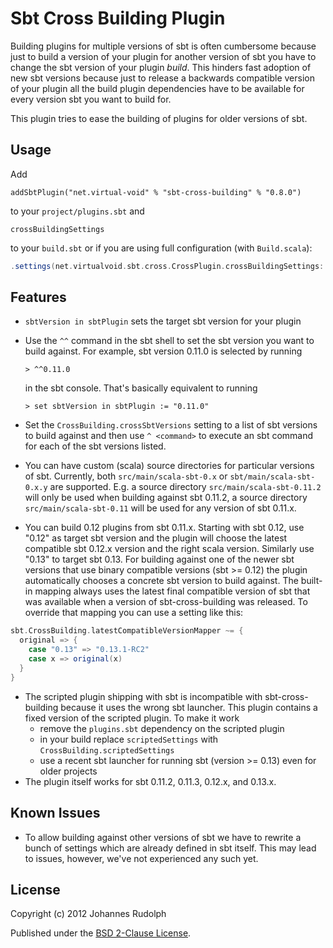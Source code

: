 # Sbt Cross Building Plugin

Building plugins for multiple versions of sbt is often cumbersome because just to build a version
of your plugin for another version of sbt you have to change the sbt version of your plugin _build_.
This hinders fast adoption of new sbt versions because just to release a backwards compatible version
of your plugin all the build plugin dependencies have to be available for every version sbt you want
to build for.

This plugin tries to ease the building of plugins for older versions of sbt.

## Usage

Add

    addSbtPlugin("net.virtual-void" % "sbt-cross-building" % "0.8.0")

to your ``project/plugins.sbt`` and

    crossBuildingSettings

to your ``build.sbt`` or if you are using full configuration (with `Build.scala`):

```scala
.settings(net.virtualvoid.sbt.cross.CrossPlugin.crossBuildingSettings: _*)
```

## Features

 * `sbtVersion in sbtPlugin` sets the target sbt version for your plugin
 * Use the `^^` command in the sbt shell to set the sbt version you want to build against.
   For example, sbt version 0.11.0 is selected by running

       > ^^0.11.0

   in the sbt console. That's basically equivalent to running

       > set sbtVersion in sbtPlugin := "0.11.0"

 * Set the `CrossBuilding.crossSbtVersions` setting to a list of sbt versions to build against and then use
   `^ <command>` to execute an sbt command for each of the sbt versions listed.
 * You can have custom (scala) source directories for particular versions of sbt. Currently, both
   `src/main/scala-sbt-0.x` or `sbt/main/scala-sbt-0.x.y` are supported. E.g. a source
   directory `src/main/scala-sbt-0.11.2` will only be used when building against sbt 0.11.2, a source
   directory `src/main/scala-sbt-0.11` will be used for any version of sbt 0.11.x.
 * You can build 0.12 plugins from sbt 0.11.x. Starting with sbt 0.12, use "0.12" as target sbt version and the
   plugin will choose the latest compatible sbt 0.12.x version and the right scala version. Similarly use "0.13" to
   target sbt 0.13. For building against one of the newer sbt versions that use binary compatible versions (sbt >= 0.12)
   the plugin automatically chooses a concrete sbt version to build against. The built-in mapping always uses the latest
   final compatible version of sbt that was available when a version of sbt-cross-building was released. To override that mapping
   you can use a setting like this:

```scala
sbt.CrossBuilding.latestCompatibleVersionMapper ~= {
  original => {
    case "0.13" => "0.13.1-RC2"
    case x => original(x)
  }
}
```
 * The scripted plugin shipping with sbt is incompatible with sbt-cross-building because
   it uses the wrong sbt launcher. This plugin contains a fixed version of the scripted plugin. To make
   it work
     * remove the `plugins.sbt` dependency on the scripted plugin
     * in your build replace `scriptedSettings` with `CrossBuilding.scriptedSettings`
     * use a recent sbt launcher for running sbt (version >= 0.13) even for older projects
 * The plugin itself works for sbt 0.11.2, 0.11.3, 0.12.x, and 0.13.x.

## Known Issues

  - To allow building against other versions of sbt we have to rewrite a bunch of settings which are already
    defined in sbt itself. This may lead to issues, however, we've not experienced any such yet.

## License

Copyright (c) 2012 Johannes Rudolph

Published under the [BSD 2-Clause License](http://www.opensource.org/licenses/BSD-2-Clause).
